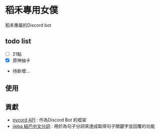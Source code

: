 # 稻禾專用女僕
稻禾專屬的Discord bot   

## todo list
- [ ] 21點
- [x] 原神抽卡
- 待新增...

## 使用


## 貢獻

- [pycord API](https://github.com/Pycord-Development/pycord) : 作為Discord Bot 的框架   
- [jieba 結巴中文分詞](https://github.com/fxsjy/jieba) : 用於為句子分詞來達成取得句子關鍵字並回覆的功能